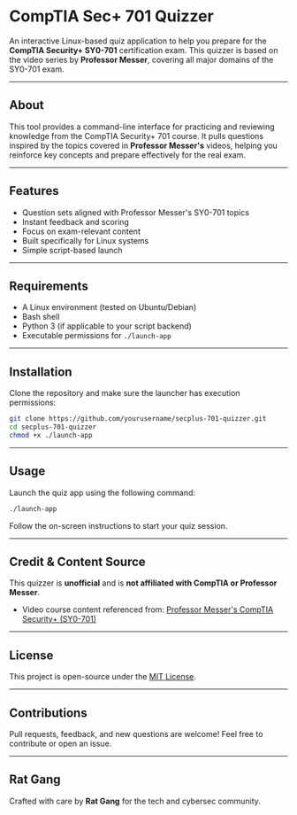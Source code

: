 # CompTIA Sec+ 701 Quizzer

An interactive Linux-based quiz application to help you prepare for the **CompTIA Security+ SY0-701** certification exam. This quizzer is based on the video series by **Professor Messer**, covering all major domains of the SY0-701 exam.

---

## About

This tool provides a command-line interface for practicing and reviewing knowledge from the CompTIA Security+ 701 course. It pulls questions inspired by the topics covered in **Professor Messer's** videos, helping you reinforce key concepts and prepare effectively for the real exam.

---

## Features

- Question sets aligned with Professor Messer's SY0-701 topics
- Instant feedback and scoring
- Focus on exam-relevant content
- Built specifically for Linux systems
- Simple script-based launch

---

## Requirements

- A Linux environment (tested on Ubuntu/Debian)
- Bash shell
- Python 3 (if applicable to your script backend)
- Executable permissions for `./launch-app`

---

## Installation

Clone the repository and make sure the launcher has execution permissions:

```bash
git clone https://github.com/yourusername/secplus-701-quizzer.git
cd secplus-701-quizzer
chmod +x ./launch-app
```

---

## Usage

Launch the quiz app using the following command:

```bash
./launch-app
```

Follow the on-screen instructions to start your quiz session.

---

## Credit & Content Source

This quizzer is **unofficial** and is **not affiliated with CompTIA or Professor Messer**.

- Video course content referenced from: [Professor Messer's CompTIA Security+ (SY0-701)](https://www.professormesser.com/security-plus/sy0-701/sy0-701-course-index/)

---

## License

This project is open-source under the [MIT License](LICENSE).

---

## Contributions

Pull requests, feedback, and new questions are welcome! Feel free to contribute or open an issue.

---

## Rat Gang

Crafted with care by **Rat Gang** for the tech and cybersec community.
